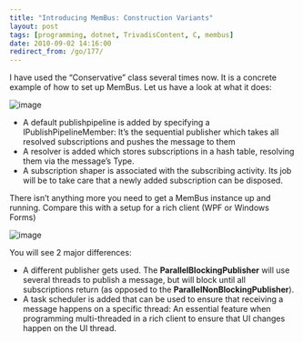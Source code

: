 ```yaml
---
title: "Introducing MemBus: Construction Variants"
layout: post
tags: [programming, dotnet, TrivadisContent, C, membus]
date: 2010-09-02 14:16:00
redirect_from: /go/177/
---
```


I have used the “Conservative” class several times now. It is a concrete example of how to set up MemBus. Let us have a look at what it does:

![image](http://realfiction.net/assets/image_35f48b02-c5a5-4090-9a9d-122b6268b256.png "image")&nbsp;

*   A default publishpipeline is added by specifying a IPublishPipelineMember: It’s the sequential publisher which takes all resolved subscriptions and pushes the message to them
*   A resolver is added which stores subscriptions in a hash table, resolving them via the message’s Type.
*   A subscription shaper is associated with the subscribing activity. Its job will be to take care that a newly added subscription can be disposed. 

There isn’t anything more you need to get a MemBus instance up and running. Compare this with a setup for a rich client (WPF or Windows Forms)

![image](http://realfiction.net/assets/image_6fd22de0-dda4-40d7-af17-74cc4a188340.png "image") 

You will see 2 major differences: 

*   A different publisher gets used. The **ParallelBlockingPublisher** will use several threads to publish a message, but will block until all subscriptions return (as opposed to the **ParallelNonBlockingPublisher**).
*   A task scheduler is added that can be used to ensure that receiving a message happens on a specific thread: An essential feature when programming multi-threaded in a rich client to ensure that UI changes happen on the UI thread.